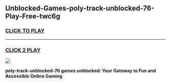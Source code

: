 
## Unblocked-Games-poly-track-unblocked-76-Play-Free-twc6g
<h3>
<a href="https://premium76.site?title=poly-track-unblocked-76&ref=19M">CLICK TO PLAY</a></h3>
<hr>

<h3>
<a href="https://premium76.site?title=poly-track-unblocked-76&ref=19M">CLICK 2 PLAY</a>
  
</h3>

<a href="https://premium76.site?title=poly-track-unblocked-76&ref=19M"><img src="https://clearcache.store/games.png"></a>


**poly-track-unblocked-76 games unblocked: Your Gateway to Fun and Accessible Online Gaming**
